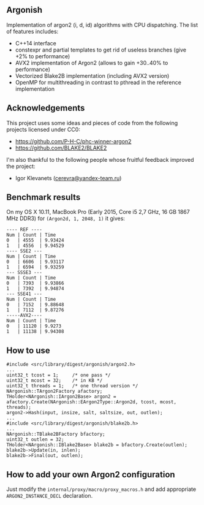 Argonish
--------

Implementation of argon2 (i, d, id) algorithms with CPU dispatching. The list of features includes:
* C++14 interface
* constexpr and partial templates to get rid of useless branches (give +2% to performance)
* AVX2 implementation of Argon2 (allows to gain +30..40% to performance)
* Vectorized Blake2B implementation (including AVX2 version)
* OpenMP for multithreading in contrast to pthread in the reference implementation

Acknowledgements
----------------

This project uses some ideas and pieces of code from the following projects licensed under CC0:
* https://github.com/P-H-C/phc-winner-argon2
* https://github.com/BLAKE2/BLAKE2

I'm also thankful to the following people whose fruitful feedback improved the project:
* Igor Klevanets (cerevra@yandex-team.ru)

Benchmark results
-----------------

On my OS X 10.11, MacBook Pro (Early 2015, Core i5 2,7 GHz, 16 GB 1867 MHz DDR3) for `(Argon2d, 1, 2048, 1)` it gives:

```
---- REF ----
Num	| Count	| Time
0	| 4555	| 9.93424
1	| 4556	| 9.94529
---- SSE2 ---
Num	| Count	| Time
0	| 6606	| 9.93117
1	| 6594	| 9.93259
--- SSSE3 ---
Num	| Count	| Time
0	| 7393	| 9.93866
1	| 7392	| 9.94874
--- SSE41 ---
Num	| Count	| Time
0	| 7152	| 9.88648
1	| 7112	| 9.87276
-----AVX2----
Num	| Count	| Time
0	| 11120	| 9.9273
1	| 11138	| 9.94308
```

How to use
----------

```
#include <src/library/digest/argonish/argon2.h>
...
uint32_t tcost = 1;  	/* one pass */
uint32_t mcost = 32; 	/* in KB */
uint32_t threads = 1;	/* one thread version */
NArgonish::TArgon2Factory afactory;
THolder<NArgonish::IArgon2Base> argon2 = afactory.Create(NArgonish::EArgon2Type::Argon2d, tcost, mcost, threads);
argon2->Hash(input, insize, salt, saltsize, out, outlen);
...
#include <src/library/digest/argonish/blake2b.h>
...
NArgonish::TBlake2BFactory bfactory;
uint32_t outlen = 32;
THolder<NArgonish::IBlake2Base> blake2b = bfactory.Create(outlen);
blake2b->Update(in, inlen);
blake2b->Final(out, outlen);
```

How to add your own Argon2 configuration
----------------------------------------

Just modify the `internal/proxy/macro/proxy_macros.h` and add appropriate `ARGON2_INSTANCE_DECL` declaration.
